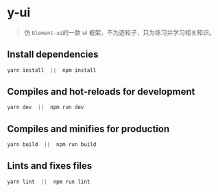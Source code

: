 # y-ui

> 仿 `Element-ui`的一款 ui 框架，不为造轮子，只为练习并学习相关知识。

## Install dependencies

```powershell
yarn install  ||  npm install
```

## Compiles and hot-reloads for development

```powershell
yarn dev  ||  npm run dev
```

## Compiles and minifies for production

```powershell
yarn build  ||  npm run build
```

## Lints and fixes files

```powershell
yarn lint  ||  npm run lint
```
